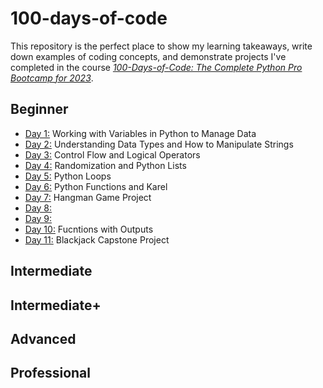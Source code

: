 # 100-days-of-code
This repository is the perfect place to show my learning takeaways, write down examples of coding concepts, and demonstrate projects I've completed in the course [*100-Days-of-Code: The Complete Python Pro Bootcamp for 2023*](https://www.udemy.com/course/100-days-of-code/). 
## Beginner 
* [Day 1:](https://github.com/wuxinge/Python-100-days-of-code/tree/12b5b26b6a3103bea397086c5f71c88b7586de2d/day%201)
Working with Variables in Python to Manage Data
* [Day 2:](https://github.com/wuxinge/Python-100-days-of-code/tree/571c397d3a404fb76fab3ec972ada2fa2863c981/day%202)
  Understanding Data Types and How to Manipulate Strings
* [Day 3:](https://github.com/wuxinge/Python-100-days-of-code/tree/49901d58d6605b2fc12c4e2afff3ad19ca7c051a/day%203) Control Flow and Logical Operators
* [Day 4:](https://github.com/wuxinge/Python-100-days-of-code/tree/e0b926e5e488e035ce1b68fcc176cf085127cec3/day%204) Randomization and Python Lists
* [Day 5:](https://github.com/wuxinge/Python-100-days-of-code/tree/90898553e96c31ab6e7830c502b8aab0568d5111/day%205) Python Loops
* [Day 6:](https://github.com/wuxinge/Python-100-days-of-code/tree/422e61ac9eeec89af0191757c8344850703685a9/day%206) Python Functions and Karel
* [Day 7:](https://github.com/wuxinge/Python-100-days-of-code/tree/0779d6c43bc47529faa4b84badaf6b46b42bdea5/day%207) Hangman Game Project
* [Day 8:]()
* [Day 9:]()
* [Day 10:](https://github.com/wuxinge/Python-100-days-of-code/tree/4793a6c363156b0131a0f6a73f57356647bd6089/day%2010) Fucntions with Outputs
* [Day 11:]() Blackjack Capstone Project 
## Intermediate 

## Intermediate+ 

## Advanced 

## Professional 
